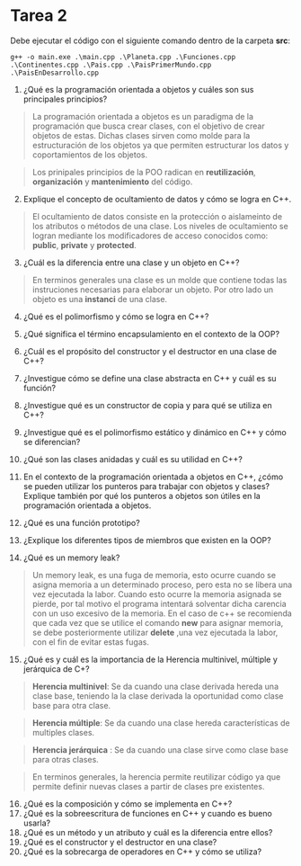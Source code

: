 # Tarea 2


Debe ejecutar el código con el siguiente comando dentro de la carpeta **src**:
```
g++ -o main.exe .\main.cpp .\Planeta.cpp .\Funciones.cpp .\Continentes.cpp .\Pais.cpp .\PaisPrimerMundo.cpp .\PaisEnDesarrollo.cpp
```
1. ¿Qué es la programación orientada a objetos y cuáles son sus principales principios?
>La programación orientada a objetos es un paradigma de la programación que busca crear clases, con el objetivo de crear objetos de estas. Dichas clases sirven como molde para la estructuración de los objetos ya que permiten estructurar los datos y coportamientos de los objetos.

>Los prinipales principios de la POO radican en **reutilización**, **organización** y **mantenimiento** del código.

2. Explique el concepto de ocultamiento de datos y cómo se logra en C++.

>El ocultamiento de datos consiste en la protección o aislameinto de los atributos o métodos de una clase.
>Los niveles de ocultamiento se logran mediante los modificadores de acceso conocidos como: **public**, **private** y **protected**.

3. ¿Cuál es la diferencia entre una clase y un objeto en C++?
>En terminos generales una clase es un molde que contiene todas las instruciones necesarias para elaborar un objeto. Por otro lado un objeto es una **instanci** de una clase.

4. ¿Qué es el polimorfismo y cómo se logra en C++?

5. ¿Qué significa el término encapsulamiento en el contexto de la OOP?
6. ¿Cuál es el propósito del constructor y el destructor en una clase de C++?
7. ¿Investigue cómo se define una clase abstracta en C++ y cuál es su función?
8. ¿Investigue qué es un constructor de copia y para qué se utiliza en C++?
9. ¿Investigue qué es el polimorfismo estático y dinámico en C++ y cómo se diferencian?
10. ¿Qué son las clases anidadas y cuál es su utilidad en C++?
11. En el contexto de la programación orientada a objetos en C++, ¿cómo se pueden
utilizar los punteros para trabajar con objetos y clases? Explique también por qué los
punteros a objetos son útiles en la programación orientada a objetos.
12. ¿Qué es una función prototipo?
13. ¿Explique los diferentes tipos de miembros que existen en la OOP?
14. ¿Qué es un memory leak?

>Un memory leak, es una fuga de memoria, esto ocurre cuando se asigna memoria a un determinado proceso, pero esta no se libera una vez ejecutada la labor. Cuando esto ocurre la memoria asignada se pierde, por tal motivo el programa intentará solventar dicha carencia con un uso excesivo de la memoria. En el caso de c++ se recomienda que cada vez que se utilice el comando **new** para asignar memoria, se debe posteriormente utilizar **delete** ,una vez ejecutada la labor, con el fin de evitar estas fugas.

15. ¿Qué es y cuál es la importancia de la Herencia multinivel, múltiple y jerárquica de
C+?

>**Herencia multinivel**: Se da cuando una clase derivada hereda una clase base, teniendo la la clase derivada la oportunidad como clase base para otra clase.

>**Herencia múltiple**: Se da cuando una clase hereda características de multiples clases.

>**Herencia jerárquica** : Se da cuando una clase sirve como clase base para otras clases.

>En terminos generales, la herencia permite reutilizar código ya que permite definir nuevas clases a partir de clases pre existentes.

16. ¿Qué es la composición y cómo se implementa en C++?
17. ¿Qué es la sobreescritura de funciones en C++ y cuando es bueno usarla?
18. ¿Qué es un método y un atributo y cuál es la diferencia entre ellos?
19. ¿Qué es el constructor y el destructor en una clase?
20. ¿Qué es la sobrecarga de operadores en C++ y cómo se utiliza?

